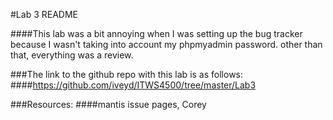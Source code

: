 #Lab 3 README

####This lab was a bit annoying when I was setting up the bug tracker because I wasn't taking into account my phpmyadmin password. other than that, everything was a review.

###The link to the github repo with this lab is as follows:
####https://github.com/iveyd/ITWS4500/tree/master/Lab3

###Resources:
####mantis issue pages, Corey